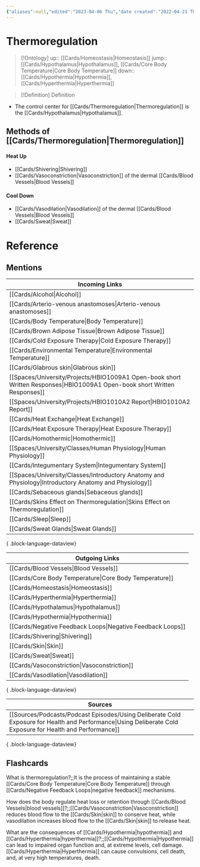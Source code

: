 ```yaml
---
{"aliases":null,"edited":"2023-04-06 Thu","date created":"2022-04-21 Thu","dg-publish":true,"tags":["Uni/HBIO1009","Uni/LFS112","flashcards/LFS112"],"permalink":"/cards/thermoregulation/","dgPassFrontmatter":true}
---
```


# Thermoregulation

> [!Ontology]
> up:: [[Cards/Homeostasis\|Homeostasis]]
> jump:: [[Cards/Hypothalamus\|Hypothalamus]], [[Cards/Core Body Temperature\|Core Body Temperature]]
> down:: [[Cards/Hypothermia\|Hypothermia]], [[Cards/Hyperthermia\|Hyperthermia]]

> [!Definition] Definition

- The control center for [[Cards/Thermoregulation\|Thermoregulation]] is the [[Cards/Hypothalamus\|Hypothalamus]].

## Methods of [[Cards/Thermoregulation\|Thermoregulation]]

#### Heat Up

- [[Cards/Shivering\|Shivering]]
- [[Cards/Vasoconstriction\|Vasoconstriction]] of the dermal [[Cards/Blood Vessels\|Blood Vessels]]

#### Cool Down

- [[Cards/Vasodilation\|Vasodilation]] of the dermal [[Cards/Blood Vessels\|Blood Vessels]]
- [[Cards/Sweat\|Sweat]]

# Reference

## Mentions

| Incoming Links                                                                                                               |
| ---------------------------------------------------------------------------------------------------------------------------- |
| [[Cards/Alcohol\|Alcohol]]                                                                                                |
| [[Cards/Arterio-venous anastomoses\|Arterio-venous anastomoses]]                                                          |
| [[Cards/Body Temperature\|Body Temperature]]                                                                              |
| [[Cards/Brown Adipose Tissue\|Brown Adipose Tissue]]                                                                      |
| [[Cards/Cold Exposure Therapy\|Cold Exposure Therapy]]                                                                    |
| [[Cards/Environmental Temperature\|Environmental Temperature]]                                                            |
| [[Cards/Glabrous skin\|Glabrous skin]]                                                                                    |
| [[Spaces/University/Projects/HBIO1009A1 Open-book short Written Responses\|HBIO1009A1 Open-book short Written Responses]] |
| [[Spaces/University/Projects/HBIO1010A2 Report\|HBIO1010A2 Report]]                                                       |
| [[Cards/Heat Exchange\|Heat Exchange]]                                                                                    |
| [[Cards/Heat Exposure Therapy\|Heat Exposure Therapy]]                                                                    |
| [[Cards/Homothermic\|Homothermic]]                                                                                        |
| [[Spaces/University/Classes/Human Physiology\|Human Physiology]]                                                          |
| [[Cards/Integumentary System\|Integumentary System]]                                                                      |
| [[Spaces/University/Classes/Introductory Anatomy and Physiology\|Introductory Anatomy and Physiology]]                    |
| [[Cards/Sebaceous glands\|Sebaceous glands]]                                                                              |
| [[Cards/Skins Effect on Thermoregulation\|Skins Effect on Thermoregulation]]                                              |
| [[Cards/Sleep\|Sleep]]                                                                                                    |
| [[Cards/Sweat Glands\|Sweat Glands]]                                                                                      |

{ .block-language-dataview}

| Outgoing Links                                                |
| ------------------------------------------------------------- |
| [[Cards/Blood Vessels\|Blood Vessels]]                     |
| [[Cards/Core Body Temperature\|Core Body Temperature]]     |
| [[Cards/Homeostasis\|Homeostasis]]                         |
| [[Cards/Hyperthermia\|Hyperthermia]]                       |
| [[Cards/Hypothalamus\|Hypothalamus]]                       |
| [[Cards/Hypothermia\|Hypothermia]]                         |
| [[Cards/Negative Feedback Loops\|Negative Feedback Loops]] |
| [[Cards/Shivering\|Shivering]]                             |
| [[Cards/Skin\|Skin]]                                       |
| [[Cards/Sweat\|Sweat]]                                     |
| [[Cards/Vasoconstriction\|Vasoconstriction]]               |
| [[Cards/Vasodilation\|Vasodilation]]                       |

{ .block-language-dataview}

| Sources                                                                                                                                                       |
| ------------------------------------------------------------------------------------------------------------------------------------------------------------- |
| [[Sources/Podcasts/Podcast Episodes/Using Deliberate Cold Exposure for Health and Performance\|Using Deliberate Cold Exposure for Health and Performance]] |

{ .block-language-dataview}

## Flashcards

What is thermoregulation?;;It is the process of maintaining a stable [[Cards/Core Body Temperature\|Core Body Temperature]] through [[Cards/Negative Feedback Loops\|negative feedback]] mechanisms.
<!--SR:!2024-06-04,29,190-->

How does the body regulate heat loss or retention through [[Cards/Blood Vessels\|blood vessels]]?;;[[Cards/Vasoconstriction\|Vasoconstriction]] reduces blood flow to the [[Cards/Skin\|skin]] to conserve heat, while vasodilation increases blood flow to the [[Cards/Skin\|skin]] to release heat.
<!--SR:!2024-06-03,28,190-->

What are the consequences of [[Cards/Hypothermia\|hypothermia]] and [[Cards/Hyperthermia\|hyperthermia]]?;;[[Cards/Hypothermia\|Hypothermia]] can lead to impaired organ function and, at extreme levels, cell damage. [[Cards/Hyperthermia\|Hyperthermia]] can cause convulsions, cell death, and, at very high temperatures, death.
<!--SR:!2024-05-29,23,170-->